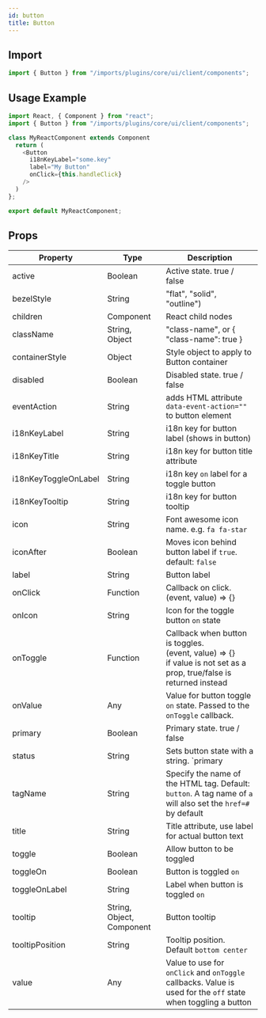 ```yaml
---
id: button
title: Button
---
```

    
## Import

```javascript
import { Button } from "/imports/plugins/core/ui/client/components";
```

## Usage Example

```javascript
import React, { Component } from "react";
import { Button } from "/imports/plugins/core/ui/client/components";

class MyReactComponent extends Component
  return (
    <Button
      i18nKeyLabel="some.key"
      label="My Button"
      onClick={this.handleClick}
    />
  )
};

export default MyReactComponent;
```

## Props

| Property             | Type                      | Description                                                                                                               |
| -------------------- | ------------------------- | ------------------------------------------------------------------------------------------------------------------------- |
| active               | Boolean                   | Active state. true / false                                                                                                |
| bezelStyle           | String                    | "flat", "solid", "outline")                                                                                               |
| children             | Component                 | React child nodes                                                                                                         |
| className            | String, Object            | "class-name", or { "class-name": true }                                                                                   |
| containerStyle       | Object                    | Style object to apply to Button container                                                                                 |
| disabled             | Boolean                   | Disabled state. true / false                                                                                              |
| eventAction          | String                    | adds HTML attribute `data-event-action=""` to button element                                                              |
| i18nKeyLabel         | String                    | i18n key for button label (shows in button)                                                                               |
| i18nKeyTitle         | String                    | i18n key for button title attribute                                                                                       |
| i18nKeyToggleOnLabel | String                    | i18n key `on` label for a toggle button                                                                                   |
| i18nKeyTooltip       | String                    | i18n key for button tooltip                                                                                               |
| icon                 | String                    | Font awesome icon name. e.g. `fa fa-star`                                                                                 |
| iconAfter            | Boolean                   | Moves icon behind button label if `true`. default: `false`                                                                |
| label                | String                    | Button label                                                                                                              |
| onClick              | Function                  | Callback on click.<br>(event, value) => {}                                                                                |
| onIcon               | String                    | Icon for the toggle button `on` state                                                                                     |
| onToggle             | Function                  | Callback when button is toggles.<br>(event, value) => {}<br>if value is not set as a prop, true/false is returned instead |
| onValue              | Any                       | Value for button toggle `on` state. Passed to the `onToggle` callback.                                                    |
| primary              | Boolean                   | Primary state. true / false                                                                                               |
| status               | String                    | Sets button state with a string. `primary | success | info | warning | danger | link | cta | default`                     |
| tagName              | String                    | Specify the name of the HTML tag. Default: `button`. A tag name of `a` will also set the `href=#` by default              |
| title                | String                    | Title attribute, use label for actual button text                                                                         |
| toggle               | Boolean                   | Allow button to be toggled                                                                                                |
| toggleOn             | Boolean                   | Button is toggled `on`                                                                                                    |
| toggleOnLabel        | String                    | Label when button is toggled `on`                                                                                         |
| tooltip              | String, Object, Component | Button tooltip                                                                                                            |
| tooltipPosition      | String                    | Tooltip position. Default `bottom center`                                                                                 |
| value                | Any                       | Value to use for `onClick` and `onToggle` callbacks. Value is used for the `off` state when toggling a button             |
